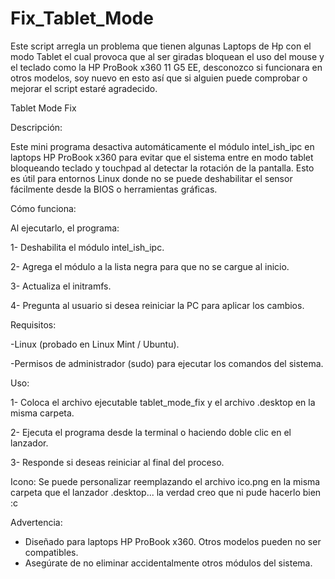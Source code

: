 # Fix_Tablet_Mode
Este script arregla un problema que tienen algunas Laptops de Hp con el modo Tablet el cual provoca que al ser giradas bloquean el uso del mouse y el teclado como la HP ProBook x360 11 G5 EE, desconozco si funcionara en otros modelos, soy nuevo en esto así que si alguien puede comprobar o mejorar el script estaré agradecido.

Tablet Mode Fix

Descripción:

Este mini programa desactiva automáticamente el módulo intel_ish_ipc en laptops HP ProBook x360 para evitar que el sistema entre en modo tablet bloqueando teclado y touchpad al detectar la rotación de la pantalla. Esto es útil para entornos Linux donde no se puede deshabilitar el sensor fácilmente desde la BIOS o herramientas gráficas.


Cómo funciona:

Al ejecutarlo, el programa:

1- Deshabilita el módulo intel_ish_ipc.

2- Agrega el módulo a la lista negra para que no se cargue al inicio.

3- Actualiza el initramfs.

4- Pregunta al usuario si desea reiniciar la PC para aplicar los cambios.


Requisitos:

-Linux (probado en Linux Mint / Ubuntu).

-Permisos de administrador (sudo) para ejecutar los comandos del sistema.


Uso:

1- Coloca el archivo ejecutable tablet_mode_fix y el archivo .desktop en la misma carpeta.

2- Ejecuta el programa desde la terminal o haciendo doble clic en el lanzador.

3- Responde si deseas reiniciar al final del proceso.


Icono:
Se puede personalizar reemplazando el archivo ico.png en la misma carpeta que el lanzador .desktop... la verdad creo que ni pude hacerlo bien :c


Advertencia:
- Diseñado para laptops HP ProBook x360. Otros modelos pueden no ser compatibles.
- Asegúrate de no eliminar accidentalmente otros módulos del sistema.
